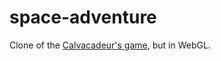 # space-adventure
Clone of the [Calvacadeur's game](https://cavalcadeur.github.io/space-adventure/), but in WebGL.
